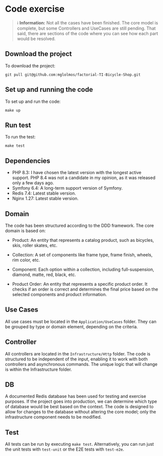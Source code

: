 # Code exercise

> ℹ️ **Information:** Not all the cases have been finished. The core model is complete, but some Controllers and UseCases are still pending. That said, there are sections of the code where you can see how each part would be resolved.

## Download the project
To download the project:
```
git pull git@github.com:mglolmos/factorial-TI-Bicycle-Shop.git
```

## Set up and running the code

To set up and run the code:
```
make up
```

## Run test
To run the test:
```
make test
```

## Dependencies
* PHP 8.3: I have chosen the latest version with the longest active support. PHP 8.4 was not a candidate in my opinion, as it was released only a few days ago. 
* Symfony 6.4: A long-term support version of Symfony.
* Redis 7.4: Latest stable version.
* Nginx 1.27: Latest stable version.

## Domain
The code has been structured according to the DDD framework. The core domain is based on:
* Product: An entity that represents a catalog product, such as bicycles, skis, roller skates, etc.
* Collection: A set of components like frame type, frame finish, wheels, rim color, etc.
* Component: Each option within a collection, including full-suspension, diamond, matte, red, black, etc.

* Product Order: An entity that represents a specific product order. It checks if an order is correct and determines the final price based on the selected components and product information.

## Use Cases
All use cases must be located in the `Application/UseCases` folder. They can be grouped by type or domain element, depending on the criteria.

## Controller
All controllers are located in the `Infrastructure/Http` folder. The code is structured to be independent of the input, enabling it to work with both controllers and asynchronous commands. The unique logic that will change is within the Infrastructure folder.

## DB
A documented Redis database has been used for testing and exercise purposes. If the project goes into production, we can determine which type of database would be best based on the context. The code is designed to allow for changes to the database without altering the core model; only the infrastructure component needs to be modified.

## Test
All tests can be run by executing `make test`. Alternatively, you can run just the unit tests with `test-unit` or the E2E tests with `test-e2e`.

